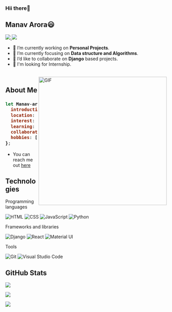 <!-- <img src="./assets/Hello.gif" width="100%"> -->
<h3>Hii there👋</h3>
<h2>Manav Arora😃</h2>

<a href="https://github.com/Manav-arora-87">
  <img src="https://img.shields.io/badge/@manavarora-30302f?style=flat&logo=github"/>
</a>
<a href="https://www.linkedin.com/in/-manav-arora/">
  <img src="https://img.shields.io/badge/@manavarora-30302f?style=flat&logo=linkedin"/>
</a>



- 🔭 I’m currently working on **Personal Projects**. 
- 🌱 I’m currently focusing on **Data structure and Algorithms**.
- 👯 I’d like to collaborate on **Django** based projects.
- 🤔 I'm looking for Internship.

<br>


<img align="right" alt="GIF" src="https://webstockreview.net/images/cleaning-clipart-clean-workplace.gif" width="400px"/>
<!-- <p align="center">
  <a href='https://hashnode.com/@arshWebDev' target="_blank" rel="noreferrer">
    <img src="https://img.shields.io/badge/-hashnode-blue?style=for-the-badge&logo=hashnode" />
  </a>
  <a href='https://twitter.com/arshWebDev' target="_blank" rel="noreferrer">
    <img src="https://img.shields.io/badge/-twitter-white?style=for-the-badge&logo=twitter" />
  </a>
</p> -->
<!-- 
<p align="center">
  <a href="https://www.twitter.com/arshWebDev" target="_blank" rel="noreferrer">
    <img src="https://img.shields.io/twitter/follow/arshWebDev?logo=twitter&style=for-the-badge&color=3382ed&labelColor=0d1117" />
  </a>
  <a href="https://www.github.com/arshWebDev" target="_blank" rel="noreferrer">
    <img src="https://img.shields.io/github/followers/arshWebDev?logo=github&style=for-the-badge&color=3382ed&labelColor=0d1117" />
  </a>
</p> -->


## About Me

<h3>

```js
let Manav-arora-87 = {
  introduction: "I'm a Web Developer",
  location: "India",
  interest: "fullstack development",
  learning: "Python Django",
  collaborate: "frontend projects",
  hobbies: ["programming", "reading"],
};
```

</h3>

- You can reach me out [here][bio.link]

## Technologies

Programming languages

<p>
  <img alt="HTML" src="https://img.shields.io/badge/HTML-E34F26.svg?logo=html5&logoColor=white">
  <img alt="CSS" src="https://img.shields.io/badge/CSS-1572B6.svg?logo=css3&logoColor=white">
  <img alt="JavaScript" src="https://img.shields.io/badge/JavaScript-fcdc00.svg?logo=javascript&logoColor=black">
  <img alt="Python" src="https://img.shields.io/badge/Python-007ACC.svg?logo=python&logoColor=white">
</p>

Frameworks and libraries

<p>
  <img alt="Django" src="https://img.shields.io/badge/Django-38bdf8.svg?logo=django&logoColor=white">
  <img alt="React" src="https://img.shields.io/badge/React-20232a.svg?logo=react&logoColor=%2361DAFB">
  <!-- <img alt="Next.js" src="https://img.shields.io/badge/Next.js-20232a.svg?logo=nextdotjs"/> -->
  <img alt="Material UI" src="https://img.shields.io/badge/MUI-ffffff.svg?logo=mui&logoColor=007fff">  
  
</p>

Tools

<p>
  <img alt="Git" src="https://img.shields.io/badge/Git-F05033.svg?logo=git&logoColor=white">
  <img alt="Visual Studio Code" src="https://img.shields.io/badge/Visual%20Studio%20Code-0078d7.svg?logo=visual-studio-code&logoColor=white">
  <!-- <img alt="Vivaldi" src="https://img.shields.io/badge/-Vivaldi-df3535?logo=vivaldi&logoColor=white"> -->
</p>

## GitHub Stats

[![](https://github-readme-stats.vercel.app/api?username=Manav-arora-87&show_icons=true&count_private=true&theme=github_dark&hide_border=true)][github]

[![](https://github-readme-streak-stats.herokuapp.com?user=Manav-arora-87&theme=github-dark-blue&hide_border=true&date_format=M%20j%5B%2C%20Y%5D)][github]

[![](https://activity-graph.herokuapp.com/graph?username=Manav-arora-87&bg_color=0d1117&color=bdcbd3&line=1f6fea&point=5f6063&hide_border=true)][github]

[mail]: mailto:aroramanav887@gmail.com
[github]: https://github.com/Manav-arora-87
[githubfollowers]: https://github.com/Manav-arora-87?tab=followers
<!-- [twitter]: https://twitter.com/arshWebDev -->
<!-- [twitterfollowers]: https://twitter.com/arshWebDev/followers -->
<!-- [hashnode]: https://hashnode.com/@arshWebDev -->
[bio.link]: https://linktr.ee/manavarora24
